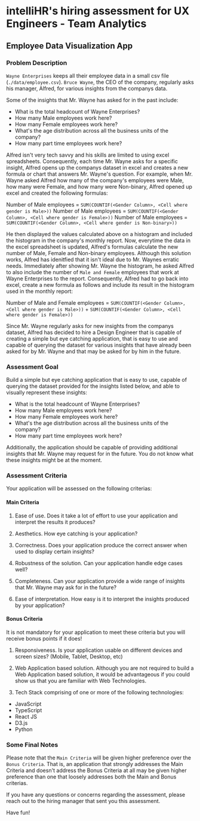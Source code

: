 # intelliHR's hiring assessment for UX Engineers - Team Analytics

## Employee Data Visualization App

### Problem Description

`Wayne Enterprises` keeps all their employee data in a small csv file (`./data/employee.csv`).
`Bruce Wayne`, the CEO of the company, regularly asks his manager, Alfred, for various insights from the companys data.

Some of the insights that Mr. Wayne has asked for in the past include:
- What is the total headcount of Wayne Enterprises?
- How many Male employees work here?
- How many Female employees work here?
- What's the age distribution across all the business units of the company?
- How many part time employees work here?

Alfred isn't very tech savvy and his skills are limited to using excel spreadsheets. Consequently, each time Mr. Wayne asks for a specific insight, Alfred opens up the companys dataset in excel and creates a new formula or chart that answers Mr. Wayne's question. For example, when Mr. Wayne asked Alfred how many of the company's employees were Male, how many were Female, and how many were Non-binary, Alfred opened up excel and created the following formulas:

Number of Male employees = `SUM(COUNTIF(<Gender Column>, <Cell where gender is Male>))`
Number of Male employees = `SUM(COUNTIF(<Gender Column>, <Cell where gender is Female>))`
Number of Male employees = `SUM(COUNTIF(<Gender Column>, <Cell where gender is Non-binary>))`

He then displayed the values calculated above on a histogram and included the histogram in the company's monthly report. Now, everytime the data in the excel spreadsheet is updated, Alfred's formulas calculate the new number of Male, Female and Non-binary employees. Although this solution works, Alfred has idenitfied that it isn't ideal due to Mr. Waynes erratic needs. Immediately after showing Mr. Wayne the histogram, he asked Alfred to also include the number of `Male and Female` employees that work at Wayne Enterprises to the report. Consequently, Alfred had to go back into excel, create a new formula as follows and include its result in the histogram used in the monthly report:

Number of Male and Female employees = `SUM(COUNTIF(<Gender Column>, <Cell where gender is Male>))` + `SUM(COUNTIF(<Gender Column>, <Cell where gender is Female>))`

Since Mr. Wayne regularly asks for new insights from the companys dataset, Alfred has decided to hire a Design Engineer that is capable of creating a simple but eye catching application, that is easy to use and capable of querying the dataset for various insights that have already been asked for by Mr. Wayne and that may be asked for by him in the future.

### Assessment Goal
Build a simple but eye catching application that is easy to use, capable of querying the dataset provided for the insights listed below, and able to visually represent these insights:

- What is the total headcount of Wayne Enterprises?
- How many Male employees work here?
- How many Female employees work here?
- What's the age distribution across all the business units of the company?
- How many part time employees work here?

Additionally, the application should be capable of providing additional insights that Mr. Wayne may request for in the future. You do not know what these insights might be at the moment.

### Assessment Criteria

Your application will be assessed on the following criterias:

#### Main Criteria
1. Ease of use. Does it take a lot of effort to use your application and interpret the results it produces?

2. Aesthetics. How eye catching is your application?

3. Correctness. Does your application produce the correct answer when used to display certain insights?

4. Robustness of the solution. Can your application handle edge cases well?

5. Completeness. Can your application provide a wide range of insights that Mr. Wayne may ask for in the future?

6. Ease of interpretation. How easy is it to interpret the insights produced by your application?

#### Bonus Criteria
It is not mandatory for your application to meet these criteria but you will receive bonus points if it does!

1. Responsiveness. Is your application usable on different devices and screen sizes? (Mobile, Tablet, Desktop, etc)

2. Web Application based solution. Although you are not required to build a Web Application based solution, it would be advantageous if you could show us that you are familiar with Web Technologies.

3. Tech Stack comprising of one or more of the following technologies:
- JavaScript
- TypeScript
- React JS
- D3.js
- Python

### Some Final Notes
Please note that the `Main Criteria` will be given higher preference over the `Bonus Criteria`. That is, an application that strongly addresses the Main Criteria and doesn't address the Bonus Criteria at all may be given higher preference than one that loosely addresses both the Main and Bonus criterias.

If you have any questions or concerns regarding the assessment, please reach out to the hiring manager that sent you this assessment.

Have fun!
